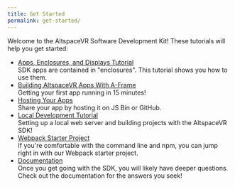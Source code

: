 ```yaml
---
title: Get Started
permalink: get-started/
---
```


Welcome to the AltspaceVR Software Development Kit! These tutorials will help you get started:

- [Apps, Enclosures, and Displays Tutorial](/apps-enclosures-and-displays)<br/>
	SDK apps are contained in "enclosures". This tutorial shows you how to use them.
- [Building AltspaceVR Apps With A-Frame](/building-altspacevr-apps-with-a-frame/)<br/>
	Getting your first app running in 15 minutes!
- [Hosting Your Apps](/hosting-your-apps)<br/>
	Share your app by hosting it on JS Bin or GitHub.
- [Local Development Tutorial](/local-dev)<br/>
	Setting up a local web server and building projects with the AltspaceVR SDK!
- [Webpack Starter Project](/altspace-webpack-starter)<br/>
	If you're comfortable with the command line and npm, you can jump right in with our Webpack starter project.
- [Documentation](http://altspacevr.github.io/AltspaceSDK/doc/)<br/>
	Once you get going with the SDK, you will likely have deeper questions. Check out the documentation for the
	answers you seek!
